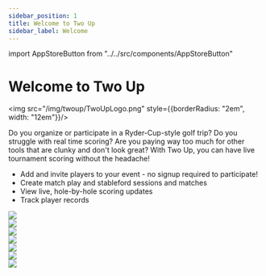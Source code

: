 ```yaml
---
sidebar_position: 1
title: Welcome to Two Up
sidebar_label: Welcome
---
```


import AppStoreButton from "../../src/components/AppStoreButton"

# Welcome to Two Up

<!-- <img src="/img/twoup/TwoUpLogo.png" style="border-radius: 2em; width: 12em;"/> -->
<img src="/img/twoup/TwoUpLogo.png" style={{borderRadius: "2em", width: "12em"}}/>

Do you organize or participate in a Ryder-Cup-style golf trip? Do you struggle with real time scoring? Are you paying way too much for other tools that are clunky and don't look great? With Two Up, you can have live tournament scoring without the headache!<p></p><ul><li>Add and invite players to your event - no signup required to participate!</li><li>Create match play and stableford sessions and matches</li><li>View live, hole-by-hole scoring updates</li><li>Track player records</li></ul>
<div>
    <div style={{display: "flex", flexDirection: "row"}}>
        <AppStoreButton link="https://apps.apple.com/us/app/two-up/id6474644660" newTab="true"/>
        <div style={{marginRight: "1em"}}></div>
        <AppStoreButton link="https://play.google.com/store/apps/details?id=net.tinyappshq.twoup&pcampaignid=web_share" newTab="true" store="google" />
    </div>
</div>
<div style={{display: "flex", flexFlow: "wrap"}}>
    <div style={{flex: 1, minWidth: "33%", maxWidth: "33%"}}>
        <img src="/img/twoup/1.png"/>
    </div>
    <div style={{flex: 1, minWidth: "33%", maxWidth: "33%"}}>
        <img src="/img/twoup/2.png"/>
    </div>
<div style={{flex: 1, minWidth: "33%", maxWidth: "33%"}}><img src="/img/twoup/3.png"/></div><div style={{flex: 1, minWidth: "33%", maxWidth: "33%"}}><img src="/img/twoup/4.png"/></div><div style={{flex: 1, minWidth: "33%", maxWidth: "33%"}}><img src="/img/twoup/5.png"/></div><div style={{flex: 1, minWidth: "33%", maxWidth: "33%"}}><img src="/img/twoup/6.png"/></div><div style={{flex: 1, minWidth: "33%", maxWidth: "33%"}}><img src="/img/twoup/7.png"/></div></div>

